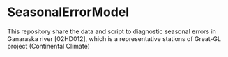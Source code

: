 # SeasonalErrorModel
This repository share the data and script to diagnostic seasonal errors in Ganaraska river [02HD012], which is a representative stations of Great-GL project (Continental Climate)
